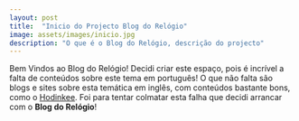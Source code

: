 ```yaml
---
layout: post
title:  "Inicio do Projecto Blog do Relógio"
image: assets/images/inicio.jpg
description: "O que é o Blog do Relógio, descrição do projecto"
---
```

Bem Vindos ao Blog do Relógio! Decidi criar este espaço, pois é incrível a falta de conteúdos sobre este tema em português! O que não falta são blogs e sites sobre esta temática em inglês, com conteúdos bastante bons, como o [Hodinkee](https://hodinkee.com "Hodinkee - Um dos melhores sites sobre relógios"). Foi para tentar colmatar esta falha que decidi arrancar com o **Blog do Relógio**!

